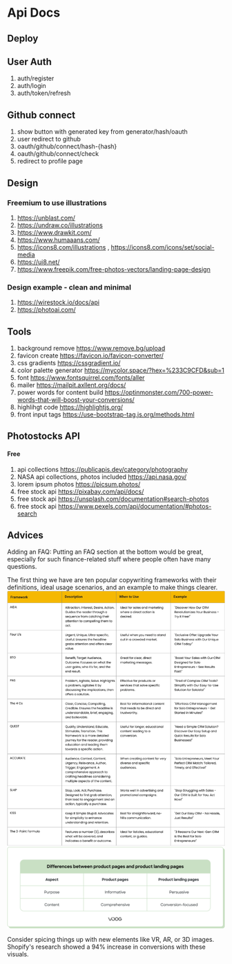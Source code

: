 # Api Docs

## Deploy

## User Auth
1. auth/register
2. auth/login
3. auth/token/refresh

## Github connect
1. show button with generated key from generator/hash/oauth
2. user redirect to github
3. oauth/github/connect/hash-{hash}
4. oauth/github/connect/check
5. redirect to profile page

## Design
### Freemium to use illustrations
1. https://unblast.com/
2. https://undraw.co/illustrations
3. https://www.drawkit.com/
4. https://www.humaaans.com/
5. https://icons8.com/illustrations , https://icons8.com/icons/set/social-media
6. https://ui8.net/
7. https://www.freepik.com/free-photos-vectors/landing-page-design

### Design example - clean and minimal
1. https://wirestock.io/docs/api
2. https://photoai.com/

## Tools
1. background remove https://www.remove.bg/upload
2. favicon create https://favicon.io/favicon-converter/
3. css gradients https://cssgradient.io/
4. color palette generator https://mycolor.space/?hex=%233C9CFD&sub=1
5. font https://www.fontsquirrel.com/fonts/aller
6. mailer https://mailpit.axllent.org/docs/
7. power words for content build https://optinmonster.com/700-power-words-that-will-boost-your-conversions/
8. highlihgt code https://highlightjs.org/
9. front input tags https://use-bootstrap-tag.js.org/methods.html

## Photostocks API

#### Free
1. api collections https://publicapis.dev/category/photography
2. NASA api collections, photos included https://api.nasa.gov/
3. lorem ipsum photos https://picsum.photos/
4. free stock api https://pixabay.com/api/docs/
5. free stock api https://unsplash.com/documentation#search-photos
6. free stock api https://www.pexels.com/api/documentation/#photos-search

## Advices

Adding an FAQ: Putting an FAQ section at the bottom would be great, especially for such finance-related stuff where people often have many questions.

The first thing we have are ten popular copywriting frameworks with their definitions, ideal usage scenarios, and an example to make things clearer.
![img.png](docs/copywriting-frameworks.png)
![img.png](docs/product-page-and-landing-page-difference.png)


Consider spicing things up with new elements like VR, AR, or 3D images. Shopify's research showed a 94% increase in conversions with these visuals.

